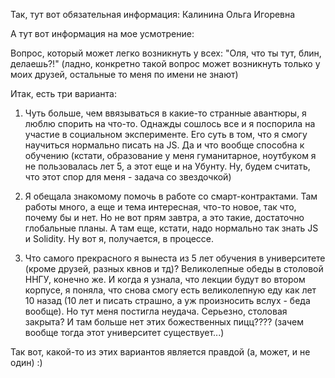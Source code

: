 Так, тут вот обязательная информация:
Калинина Ольга Игоревна

А тут вот информация на мое усмотрение:

Вопрос, который может легко возникнуть у всех: "Оля, что ты тут, блин, делаешь?!"
(ладно, конкретно такой вопрос может возникнуть только у моих друзей, остальные то меня по имени не знают)

Итак, есть три варианта:

1. Чуть больше, чем ввязываться в какие-то странные авантюры, я люблю спорить на что-то. Однажды сошлось все и я поспорила на участие в социальном эксперименте. Его суть в том, что я смогу научиться нормально писать на JS. Да и что вообще способна к обучению (кстати, образование у меня гуманитарное, ноутбуком я не пользовалась лет 5, а этот еще и на Убунту. Ну, будем считать, что этот спор для меня - задача со звездочкой) 

2. Я обещала знакомому помочь в работе со смарт-контрактами. Там работы много, а еще и тема интересная, что-то новое, так что, почему бы и нет. Но не вот прям завтра, а это такие, достаточно глобальные планы. А там еще, кстати, надо нормально так знать JS и Solidity. Ну вот я, получается, в процессе.

3. Что самого прекрасного я вынеста из 5 лет обучения в университете (кроме друзей, разных квнов и тд)? Великолепные обеды в столовой ННГУ, конечно же. И когда я узнала, что лекции будут во втором корпусе, я поняла, что снова смогу есть великолепную еду как лет 10 назад (10 лет и писать страшно, а уж произносить вслух - беда вообще). Но тут меня постигла неудача. Серьезно, столовая закрыта? И там больше нет этих божественных пицц???? (зачем вообще тогда этот университет существует...)

Так вот, какой-то из этих вариантов является правдой (а, может, и не один) :)